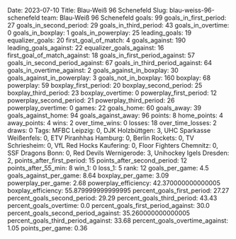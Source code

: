 Date: 2023-07-10
Title: Blau-Weiß 96 Schenefeld
Slug: blau-weiss-96-schenefeld
team: Blau-Weiß 96 Schenefeld
goals: 99
goals_in_first_period: 27
goals_in_second_period: 29
goals_in_third_period: 43
goals_in_overtime: 0
goals_in_boxplay: 1
goals_in_powerplay: 25
leading_goals: 19
equalizer_goals: 20
first_goal_of_match: 4
goals_against: 190
leading_goals_against: 22
equalizer_goals_against: 16
first_goal_of_match_against: 18
goals_in_first_period_against: 57
goals_in_second_period_against: 67
goals_in_third_period_against: 64
goals_in_overtime_against: 2
goals_against_in_boxplay: 30
goals_against_in_powerplay: 3
goals_not_in_boxplay: 160
boxplay: 68
powerplay: 59
boxplay_first_period: 20
boxplay_second_period: 25
boxplay_third_period: 23
boxplay_overtime: 0
powerplay_first_period: 12
powerplay_second_period: 21
powerplay_third_period: 26
powerplay_overtime: 0
games: 22
goals_home: 60
goals_away: 39
goals_against_home: 94
goals_against_away: 96
points: 8
home_points: 4
away_points: 4
wins: 2
over_time_wins: 0
losses: 18
over_time_losses: 2
draws: 0
Tags:  MFBC Leipzig: 0,  DJK Holzbüttgen: 3,  UHC Sparkasse Weißenfels: 0,  ETV Piranhhas Hamburg: 0,  Berlin Rockets: 0,  TV Schriesheim: 0,  VfL Red Hocks Kaufering: 0,  Floor Fighters Chemnitz: 0,  SSF Dragons Bonn: 0,  Red Devils Wernigerode: 3,  Unihockey Igels Dresden: 2,
points_after_first_period: 15
points_after_second_period: 12
points_after_55_min: 8
win_1: 0
loss_1: 5
rank: 12
goals_per_game: 4.5
goals_against_per_game: 8.64
boxplay_per_game: 3.09
powerplay_per_game: 2.68
powerplay_efficiency: 42.370000000000005
boxplay_efficiency: 55.879999999999995
percent_goals_first_period: 27.27
percent_goals_second_period: 29.29
percent_goals_third_period: 43.43
percent_goals_overtime: 0.0
percent_goals_first_period_against: 30.0
percent_goals_second_period_against: 35.260000000000005
percent_goals_third_period_against: 33.68
percent_goals_overtime_against: 1.05
points_per_game: 0.36
